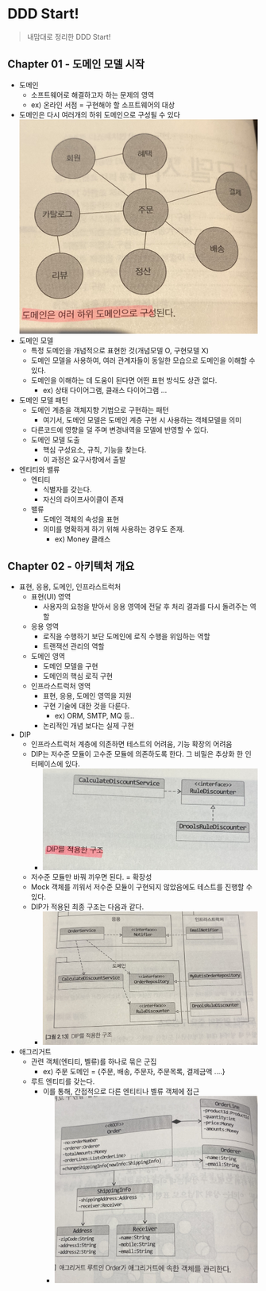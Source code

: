 # DDD Start!
> 내맘대로 정리한 DDD Start!

## Chapter 01 - 도메인 모델 시작

* 도메인
  * 소프트웨어로 해결하고자 하는 문제의 영역
  * ex) 온라인 서점 = 구현해야 할 소프트웨어의 대상
* 도메인은 다시 여러개의 하위 도메인으로 구성될 수 있다
    ![하위도메인](../images/하위도메인.jpg)
* 도메인 모델
  * 특정 도메인을 개념적으로 표현한 것(개념모델 O, 구현모델 X)
  * 도메인 모델을 사용하여, 여러 관계자들이 동일한 모습으로 도메인을 이해할 수 있다.
  * 도메인을 이해하는 데 도움이 된다면 어떤 표현 방식도 상관 없다.
    * ex) 상태 다이어그램, 클래스 다이어그램 ...
* 도메인 모델 패턴
  * 도메인 계층을 객체지향 기법으로 구현하는 패턴
    * 여기서, 도메인 모델은 도메인 계층 구현 시 사용하는 객체모델을 의미
  * 다른코드에 영향을 덜 주며 변경내역을 모델에 반영할 수 있다.
  * 도메인 모델 도출
    * 핵심 구성요소, 규칙, 기능을 찾는다.
    * 이 과정은 요구사항에서 출발
* 엔티티와 밸류
  * 엔티티
    * 식별자를 갖는다.
    * 자신의 라이프사이클이 존재
  * 밸류
    * 도메인 객체의 속성을 표현
    * 의미를 명확하게 하기 위해 사용하는 경우도 존재.
      * ex) Money 클래스

## Chapter 02 - 아키텍처 개요

* 표현, 응용, 도메인, 인프라스트럭처
  * 표현(UI) 영역
    * 사용자의 요청을 받아서 응용 영역에 전달 후 처리 결과를 다시 돌려주는 역할
  * 응용 영역
    * 로직을 수행하기 보단 도메인에 로직 수행을 위임하는 역할
    * 트랜잭션 관리의 역할
  * 도메인 영역
    * 도메인 모델을 구현
    * 도메인의 핵심 로직 구현
  * 인프라스트럭처 영역
    * 표현, 응용, 도메인 영역을 지원
    * 구현 기술에 대한 것을 다룬다.
      * ex) ORM, SMTP, MQ 등..
    * 논리적인 개념 보다는 실제 구현
* DIP
  * 인프라스트럭처 계층에 의존하면 테스트의 어려움, 기능 확장의 어려움
  * DIP는 저수준 모듈이 고수준 모듈에 의존하도록 한다. 그 비밀은 추상화 한 인터페이스에 있다.
    * ![DIP](../images/DIP.jpg)
  * 저수준 모듈만 바꿔 끼우면 된다. = 확장성
  * Mock 객체를 끼워서 저수준 모듈이 구현되지 않았음에도 테스트를 진행할 수 있다.
  * DIP가 적용된 최종 구조는 다음과 같다.
    * ![DIP2](../images/DIP2.jpg)
* 애그리거트
  * 관련 객체(엔티티, 벨류)를 하나로 묶은 군집
    * ex) 주문 도메인 = {주문, 배송, 주문자, 주문목록, 결제금액 ....}
  * 루트 엔티티를 갖는다.
    * 이를 통해, 간접적으로 다른 엔티티나 벨류 객체에 접근
      * ![aggregate](../images/aggregate.jpg)